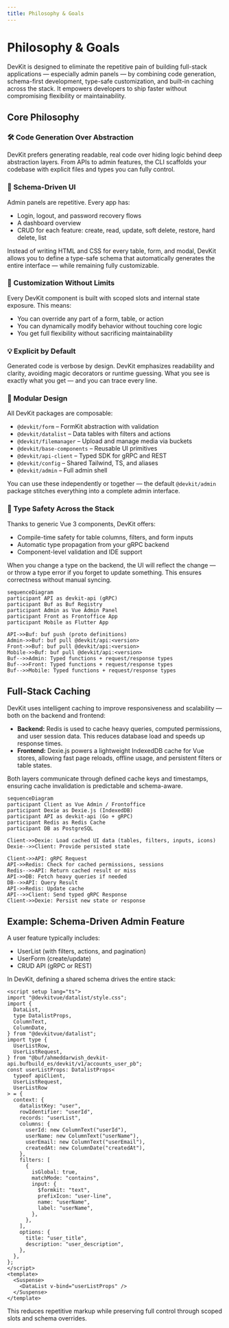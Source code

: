 ```yaml
---
title: Philosophy & Goals
---
```


# Philosophy & Goals

DevKit is designed to eliminate the repetitive pain of building full-stack applications — especially admin panels — by combining code generation, schema-first development, type-safe customization, and built-in caching across the stack. It empowers developers to ship faster without compromising flexibility or maintainability.

## Core Philosophy

### 🛠 Code Generation Over Abstraction

DevKit prefers generating readable, real code over hiding logic behind deep abstraction layers. From APIs to admin features, the CLI scaffolds your codebase with explicit files and types you can fully control.

### 🔁 Schema-Driven UI

Admin panels are repetitive. Every app has:

- Login, logout, and password recovery flows
- A dashboard overview
- CRUD for each feature: create, read, update, soft delete, restore, hard delete, list

Instead of writing HTML and CSS for every table, form, and modal, DevKit allows you to define a type-safe schema that automatically generates the entire interface — while remaining fully customizable.

### 🔧 Customization Without Limits

Every DevKit component is built with scoped slots and internal state exposure. This means:

- You can override any part of a form, table, or action
- You can dynamically modify behavior without touching core logic
- You get full flexibility without sacrificing maintainability

### 💡 Explicit by Default

Generated code is verbose by design. DevKit emphasizes readability and clarity, avoiding magic decorators or runtime guessing. What you see is exactly what you get — and you can trace every line.

### 🧩 Modular Design

All DevKit packages are composable:

- `@devkit/form` – FormKit abstraction with validation
- `@devkit/datalist` – Data tables with filters and actions
- `@devkit/filemanager` – Upload and manage media via buckets
- `@devkit/base-components` – Reusable UI primitives
- `@devkit/api-client` – Typed SDK for gRPC and REST
- `@devkit/config` – Shared Tailwind, TS, and aliases
- `@devkit/admin` – Full admin shell

You can use these independently or together — the default `@devkit/admin` package stitches everything into a complete admin interface.

### 🧬 Type Safety Across the Stack

Thanks to generic Vue 3 components, DevKit offers:

- Compile-time safety for table columns, filters, and form inputs
- Automatic type propagation from your gRPC backend
- Component-level validation and IDE support

When you change a type on the backend, the UI will reflect the change — or throw a type error if you forget to update something. This ensures correctness without manual syncing.

```mermaid
sequenceDiagram
participant API as devkit-api (gRPC)
participant Buf as Buf Registry
participant Admin as Vue Admin Panel
participant Front as Frontoffice App
participant Mobile as Flutter App

API->>Buf: buf push (proto definitions)
Admin->>Buf: buf pull @devkit/api:<version>
Front->>Buf: buf pull @devkit/api:<version>
Mobile->>Buf: buf pull @devkit/api:<version>
Buf-->>Admin: Typed functions + request/response types
Buf-->>Front: Typed functions + request/response types
Buf-->>Mobile: Typed functions + request/response types

```

<!-- <AppIcon icon='typesafety-graph' class="custom-icon w-full bg-white" /> -->

## Full-Stack Caching

DevKit uses intelligent caching to improve responsiveness and scalability — both on the backend and frontend:

- **Backend:** Redis is used to cache heavy queries, computed permissions, and user session data. This reduces database load and speeds up response times.
- **Frontend:** Dexie.js powers a lightweight IndexedDB cache for Vue stores, allowing fast page reloads, offline usage, and persistent filters or table states.

Both layers communicate through defined cache keys and timestamps, ensuring cache invalidation is predictable and schema-aware.

```mermaid
sequenceDiagram
participant Client as Vue Admin / Frontoffice
participant Dexie as Dexie.js (IndexedDB)
participant API as devkit-api (Go + gRPC)
participant Redis as Redis Cache
participant DB as PostgreSQL

Client->>Dexie: Load cached UI data (tables, filters, inputs, icons)
Dexie-->>Client: Provide persisted state

Client->>API: gRPC Request
API->>Redis: Check for cached permissions, sessions
Redis-->>API: Return cached result or miss
API->>DB: Fetch heavy queries if needed
DB-->>API: Query Result
API->>Redis: Update cache
API-->>Client: Send typed gRPC Response
Client->>Dexie: Persist new state or response
```

## Example: Schema-Driven Admin Feature

A user feature typically includes:

- UserList (with filters, actions, and pagination)
- UserForm (create/update)
- CRUD API (gRPC or REST)

In DevKit, defining a shared schema drives the entire stack:

```vue
<script setup lang="ts">
import "@devkitvue/datalist/style.css";
import {
  DataList,
  type DatalistProps,
  ColumnText,
  ColumnDate,
} from "@devkitvue/datalist";
import type {
  UserListRow,
  UserListRequest,
} from "@buf/ahmeddarwish_devkit-api.bufbuild_es/devkit/v1/accounts_user_pb";
const userListProps: DatalistProps<
  typeof apiClient,
  UserListRequest,
  UserListRow
> = {
  context: {
    datalistKey: "user",
    rowIdentifier: "userId",
    records: "userList",
    columns: {
      userId: new ColumnText("userId"),
      userName: new ColumnText("userName"),
      userEmail: new ColumnText("userEmail"),
      createdAt: new ColumnDate("createdAt"),
    },
    filters: [
      {
        isGlobal: true,
        matchMode: "contains",
        input: {
          $formkit: "text",
          prefixIcon: "user-line",
          name: "userName",
          label: "userName",
        },
      },
    ],
    options: {
      title: "user_title",
      description: "user_description",
    },
  },
};
</script>
<template>
  <Suspense>
    <DataList v-bind="userListProps" />
  </Suspense>
</template>
```

<script setup lang="ts">
import '@devkitvue/datalist/style.css'
import { DataList, type DatalistProps , ColumnText , ColumnDate } from "@devkitvue/datalist";
import type {
UserListRow,
UserListRequest,
} from "@buf/ahmeddarwish_devkit-api.bufbuild_es/devkit/v1/accounts_user_pb";
const userListProps: DatalistProps<typeof apiClient, UserListRequest, UserListRow> = {
context : {
datalistKey: "user",
rowIdentifier: "userId",
records: 'userList',
columns: {
userId: new ColumnText("userId"),
userName: new ColumnText("userName"),
userEmail: new ColumnText("userEmail"),
createdAt: new ColumnDate("createdAt"),
},
filters: [
{
isGlobal: true,
matchMode: "contains",
input: { 
$formkit: "text",
prefixIcon: "user-line",  
name: "userName",
label: "userName",
},
}],
options: {
title: "user_title",
description: "user_description",
},
}
}

</script>
<LoginForm />
<Suspense>
    <DataList
        v-bind="userListProps"
    />
</Suspense>
This reduces repetitive markup while preserving full control through scoped slots and schema overrides.
